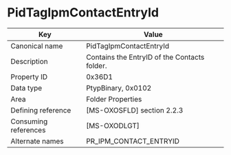 # PidTagIpmContactEntryId

| Key | Value |
|---|---|
| Canonical name | PidTagIpmContactEntryId |
| Description | Contains the EntryID of the Contacts folder. |
| Property ID | 0x36D1 |
| Data type | PtypBinary, 0x0102 |
| Area | Folder Properties |
| Defining reference | [MS-OXOSFLD] section 2.2.3 |
| Consuming references | [MS-OXODLGT] |
| Alternate names | PR_IPM_CONTACT_ENTRYID |
